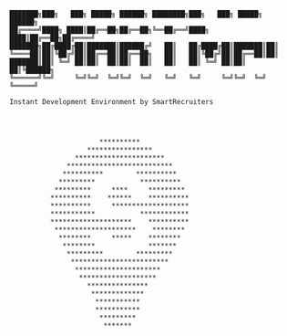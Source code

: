 	███████╗███╗   ███╗ █████╗ ██████╗ ████████╗███╗   ███╗ █████╗  ██████╗
	██╔════╝████╗ ████║██╔══██╗██╔══██╗╚══██╔══╝████╗ ████║██╔══██╗██╔════╝
	███████╗██╔████╔██║███████║██████╔╝   ██║   ██╔████╔██║███████║██║     
	╚════██║██║╚██╔╝██║██╔══██║██╔══██╗   ██║   ██║╚██╔╝██║██╔══██║██║     
	███████║██║ ╚═╝ ██║██║  ██║██║  ██║   ██║   ██║ ╚═╝ ██║██║  ██║╚██████╗
	╚══════╝╚═╝     ╚═╝╚═╝  ╚═╝╚═╝  ╚═╝   ╚═╝   ╚═╝     ╚═╝╚═╝  ╚═╝ ╚═════╝
	                                                                       
	Instant Development Environment by SmartRecruiters                     
	                                                                       


                                                                                                                                                                                                     
                          **********                            
                       ****************                          
                    **********************                        
                  **************************                   
                 **********        **********                    
                *********           **********                 
               *********     ****     *********                
              **********    ******    **********               
              **********     *******************                
              ***********           ************                
              ********************    **********                 
               ********************    ********                 
                ********     *****    ********                 
                 ********             *******                    
                  *********        *********                     
                   ************************                      
                    *********************                       
                     *******************                         
                       ***************                        
                        *************                           
                         ***********                               
                         ***********                               
                          *********                               
                           *******                               
